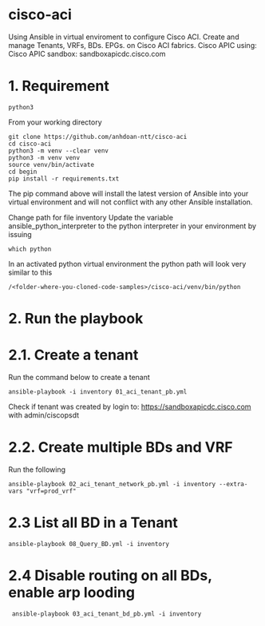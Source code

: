 # cisco-aci
Using Ansible in virtual enviroment to configure Cisco ACI. Create and manage Tenants, VRFs, BDs. EPGs. on Cisco ACI fabrics.
Cisco APIC using: Cisco APIC sandbox: sandboxapicdc.cisco.com
# 1. Requirement
    python3

From your working directory

    git clone https://github.com/anhdoan-ntt/cisco-aci
    cd cisco-aci
    python3 -m venv --clear venv
    python3 -m venv venv
    source venv/bin/activate
    cd begin
    pip install -r requirements.txt
    
The pip command above will install the latest version of Ansible into your virtual environment and will not conflict with any other Ansible installation.

Change path for file inventory
Update the variable ansible_python_interpreter to the python interpreter in your environment by issuing 

    which python

In an activated python virtual environment the python path will look very similar to this

    /<folder-where-you-cloned-code-samples>/cisco-aci/venv/bin/python
  
 # 2. Run the playbook
 # 2.1. Create a tenant
 Run the command below to create a tenant
 
    ansible-playbook -i inventory 01_aci_tenant_pb.yml
 
 Check if tenant was created by login to:
 https://sandboxapicdc.cisco.com with
 admin/ciscopsdt
 # 2.2. Create multiple BDs and VRF
 Run the following
 
    ansible-playbook 02_aci_tenant_network_pb.yml -i inventory --extra-vars "vrf=prod_vrf"
 
 # 2.3 List all BD in a Tenant
 
    ansible-playbook 08_Query_BD.yml -i inventory
    
 # 2.4 Disable routing on all BDs, enable arp looding
 
     ansible-playbook 03_aci_tenant_bd_pb.yml -i inventory
 

